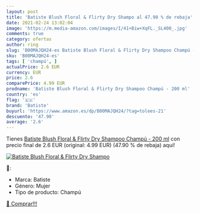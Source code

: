 ```yaml
---
layout: post
title: 'Batiste Blush Floral & Flirty Dry Shampo al 47.90 % de rebaja'
date: 2021-02-24 13:02:04
image: 'https://m.media-amazon.com/images/I/41+Biw+XqFL._SL400_.jpg'
comments: true
category: ofertas
author: ring
slug: 'B00MAJQH24-es Batiste Blush Floral & Flirty Dry Shampoo Champú - 200 ml'
sku: 'B00MAJQH24-es'
tags: [ 'champú', ]
actualPrice: 2.6 EUR
currency: EUR
price: 2.6
comparePrice: 4.99 EUR
prodname: 'Batiste Blush Floral & Flirty Dry Shampoo Champú - 200 ml'
country: 'es'
flag: '🇪🇸'
brand: 'Batiste'
buyurl: 'https://www.amazon.es/dp/B00MAJQH24/?tag=tolees-21'
descuento: '47.90'
average: '2.6'
---
```


Tienes [Batiste Blush Floral & Flirty Dry Shampoo Champú - 200 ml](https://www.amazon.es/dp/B00MAJQH24/?tag=tolees-21) con precio final de  2.6 EUR (original: 4.99 EUR) (47.90 %  de rebaja) aqui!

[![Batiste Blush Floral & Flirty Dry Shampo](https://m.media-amazon.com/images/I/41+Biw+XqFL._SL400_.jpg)](https://www.amazon.es/dp/B00MAJQH24/?tag=tolees-21)

🔎:

- Marca: Batiste
- Género: Mujer
- Tipo de producto: Champú

[🛒 Comprar!!!](https://www.amazon.es/dp/B00MAJQH24/?tag=tolees-21)
